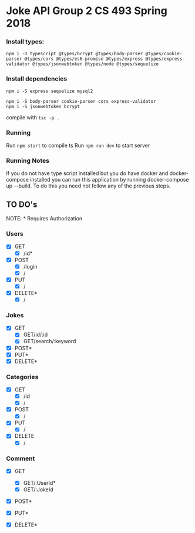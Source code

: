 # Joke API Group 2 CS 493 Spring 2018

### Install types:
```
npm i -D typescript @types/bcrypt @types/body-parser @types/cookie-parser @types/cors @types/es6-promise @types/express @types/express-validator @types/jsonwebtoken @types/node @types/sequelize
```
### Install dependencies
`npm i -S express sequelize mysql2`
```
npm i -S body-parser cookie-parser cors express-validator
npm i -S jsonwebtoken bcrypt
```

compile with `tsc -p .`

### Running

Run `npm start` to compile ts
Run `npm run dev` to start server

### Running Notes
If you do not have type script installed but you do have docker and docker-compose installed you can run this application by running docker-compose up --build. To do this you need not follow any of the previous steps.


## TO DO's

NOTE: * Requires Authorization

### Users
- [x] GET
    - [x] /id*
- [x] POST
    - [x] /login
    - [x] /
- [x] PUT
    - [x] /
- [x] DELETE*
    - [x] /

### Jokes
- [x] GET
    - [x] GET/id/:id
    - [x] GET/search/:keyword
- [x] POST*
- [x] PUT*
- [x] DELETE*

### Categories
- [x] GET
    - [x] /id    
    - [x] /   
- [X] POST
    - [X] /   
- [X] PUT
    - [X] /   
- [X] DELETE
    - [X] /   

### Comment
- [x] GET
    - [x] GET/:UserId*
    - [x] GET/:JokeId
- [x] POST*
- [x] PUT*
- [x] DELETE*

